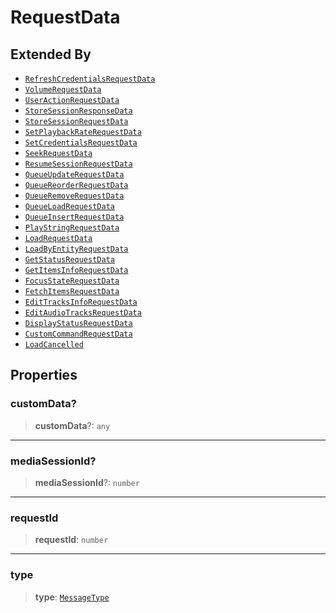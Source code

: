 # RequestData

## Extended By

- [`RefreshCredentialsRequestData`](reference/interfaces/RefreshCredentialsRequestData.md)
- [`VolumeRequestData`](reference/interfaces/VolumeRequestData.md)
- [`UserActionRequestData`](reference/interfaces/UserActionRequestData.md)
- [`StoreSessionResponseData`](reference/interfaces/StoreSessionResponseData.md)
- [`StoreSessionRequestData`](reference/interfaces/StoreSessionRequestData.md)
- [`SetPlaybackRateRequestData`](reference/interfaces/SetPlaybackRateRequestData.md)
- [`SetCredentialsRequestData`](reference/interfaces/SetCredentialsRequestData.md)
- [`SeekRequestData`](reference/interfaces/SeekRequestData.md)
- [`ResumeSessionRequestData`](reference/interfaces/ResumeSessionRequestData.md)
- [`QueueUpdateRequestData`](reference/interfaces/QueueUpdateRequestData.md)
- [`QueueReorderRequestData`](reference/interfaces/QueueReorderRequestData.md)
- [`QueueRemoveRequestData`](reference/interfaces/QueueRemoveRequestData.md)
- [`QueueLoadRequestData`](reference/interfaces/QueueLoadRequestData.md)
- [`QueueInsertRequestData`](reference/interfaces/QueueInsertRequestData.md)
- [`PlayStringRequestData`](reference/interfaces/PlayStringRequestData.md)
- [`LoadRequestData`](reference/interfaces/LoadRequestData.md)
- [`LoadByEntityRequestData`](reference/interfaces/LoadByEntityRequestData.md)
- [`GetStatusRequestData`](reference/interfaces/GetStatusRequestData.md)
- [`GetItemsInfoRequestData`](reference/interfaces/GetItemsInfoRequestData.md)
- [`FocusStateRequestData`](reference/interfaces/FocusStateRequestData.md)
- [`FetchItemsRequestData`](reference/interfaces/FetchItemsRequestData.md)
- [`EditTracksInfoRequestData`](reference/interfaces/EditTracksInfoRequestData.md)
- [`EditAudioTracksRequestData`](reference/interfaces/EditAudioTracksRequestData.md)
- [`DisplayStatusRequestData`](reference/interfaces/DisplayStatusRequestData.md)
- [`CustomCommandRequestData`](reference/interfaces/CustomCommandRequestData.md)
- [`LoadCancelled`](reference/interfaces/LoadCancelled.md)

## Properties

### customData?

> **customData**?: `any`

***

### mediaSessionId?

> **mediaSessionId**?: `number`

***

### requestId

> **requestId**: `number`

***

### type

> **type**: [`MessageType`](reference/enumerations/MessageType.md)
